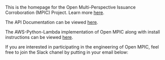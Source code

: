 This is the homepage for the Open Multi-Perspective Issuance Corroboration (MPIC) Project. Learn more [here](https://freedom-to-tinker.com/2024/02/13/announcing-the-open-multi-perspective-issuance-corroboration-project/).

The API Documentation can be viewed [here](https://open-mpic.org/documentation.html).

The AWS-Python-Lambda implementation of Open MPIC along with install instructions can be viewed [here](https://github.com/open-mpic/aws-lambda-python).

If you are interested in participating in the engineering of Open MPIC, feel free to join the Slack chanel by putting in your email below:

<div id="CommunityInviter"></div>
<script>
  window.CommunityInviterAsyncInit = function () {
    CommunityInviter.init({
      app_url:'open-mpic',
      team_id:'openmpic'
   })
  };

  (function(d, s, id){
    var js, fjs = d.getElementsByTagName(s)[0];
    if (d.getElementById(id)) {return;}
    js = d.createElement(s); js.id = id;
    js.src = "https://communityinviter.com/js/communityinviter.js";
    fjs.parentNode.insertBefore(js, fjs);
  }(document, 'script', 'Community_Inviter'));
</script>
